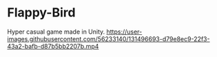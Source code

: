 # Flappy-Bird

Hyper casual game made in Unity.
https://user-images.githubusercontent.com/56233140/131496693-d79e8ec9-22f3-43a2-bafb-d87b5bb2207b.mp4
